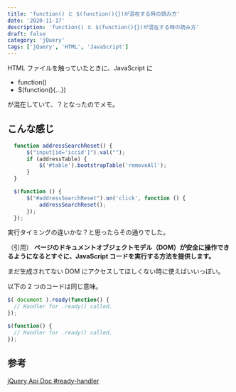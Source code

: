 ```yaml
---
title: 'function() と $(function(){})が混在する時の読み方'
date: '2020-11-17'
description: 'function() と $(function(){})が混在する時の読み方'
draft: false
category: 'jQuery'
tags: ['jQuery', 'HTML', 'JavaScript']
---
```


HTML ファイルを触っていたときに、JavaScript に

- function()
- \$(function(){...})

が混在していて、？となったのでメモ。

## こんな感じ

```JavaScript
  function addressSearchReset() {
      $("input[id='iccid']").val("");
      if (addressTable) {
          $('#table').bootstrapTable('removeAll');
      }
  }

  $(function () {
      $("#addressSearchReset").on('click', function () {
          addressSearchReset();
      });
  });

```

実行タイミングの違いかな？と思ったらその通りでした。

（引用）
**ページのドキュメントオブジェクトモデル（DOM）が安全に操作できるようになるとすぐに、JavaScript コードを実行する方法を提供します。**

まだ生成されてない DOM にアクセスしてほしくない時に使えばいいっぽい。

以下の 2 つのコードは同じ意味。

```JavaScript
$( document ).ready(function() {
  // Handler for .ready() called.
});
```

```JavaScript
$(function() {
  // Handler for .ready() called.
});
```

## 参考

[jQuery Api Doc #ready-handler](https://api.jquery.com/ready/#ready-handler)
